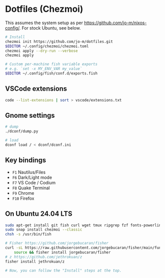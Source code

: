 # Dotfiles (Chezmoi)

This assumes the system setup as per https://github.com/jo-m/nixos-config/.
For stock Ubuntu, see below.

```bash
# Install
chezmoi init https://github.com/jo-m/dotfiles.git
$EDITOR ~/.config/chezmoi/chezmoi.toml
chezmoi apply --dry-run --verbose
chezmoi apply

# Custom per-machine fish variable exports
# e.g. `set -x MY_ENV_VAR my_value`
$EDITOR ~/.config/fish/conf.d/exports.fish
```

## VSCode extensions

```bash
code --list-extensions | sort > vscode/extensions.txt
```

## Gnome settings

```bash
# dump
./dconf/dump.py

# load
dconf load / < dconf/dconf.ini
```

## Key bindings

- `F1` Nautilus/Files
- `F6` Dark/Light mode
- `F7` VS Code / Codium
- `F8` Quake Terminal
- `F9` Chrome
- `F10` Firefox

## On Ubuntu 24.04 LTS

```bash
sudo apt-get install git fish curl wget tmux ripgrep fzf fonts-powerline
sudo snap install chezmoi --classic
chsh -s /usr/bin/fish

# Fisher https://github.com/jorgebucaran/fisher
curl -sL https://raw.githubusercontent.com/jorgebucaran/fisher/main/functions/fisher.fish | \
    source && fisher install jorgebucaran/fisher
# z https://github.com/jethrokuan/z
fisher install jethrokuan/z

# Now, you can follow the "Install" steps at the top.
```
